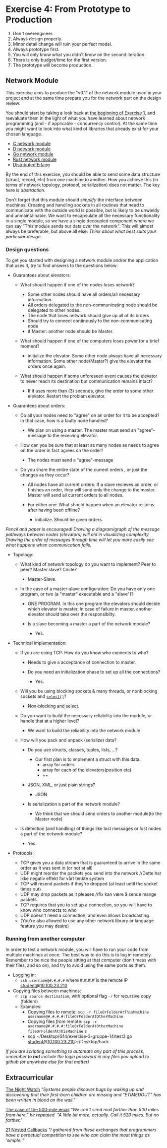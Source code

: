 # Exercise 4: From Prototype to Production

1. Don't overengineer.
2. Always design properly.
3. Minor detail change will ruin your perfect model.
4. Always prototype first.
5. You will only know what you didn't know on the second iteration.
6. There is only budget/time for the first version.
7. The prototype will become production.


## Network Module

This exercise aims to produce the "v0.1" of the network module used in your project and at the same time prepare you for the network part on the design review.


You should start by taking a look back at [the beginning of Exercise 1](https://github.com/TTK4145/Exercise1/blob/master/Part1/README.md), and reevaluate them in the light of what you have learned about network programming (and - if applicable - concurrency control). At the same time you might want to look into what kind of libraries that already exist for your chosen language.

 - [C network module](https://github.com/TTK4145/Network-c)
 - [D network module](https://github.com/TTK4145/Network-D)
 - [Go network module](https://github.com/TTK4145/Network-go)
 - [Rust network module](https://github.com/edvardsp/network-rust)
 - [Distributed Erlang](http://erlang.org/doc/reference_manual/distributed.html)

By the end of this exercise, you should be able to send some data structure (struct, record, etc) from one machine to another. How you achieve this (in terms of network topology, protocol, serialization) does not matter. The key here is *abstraction*.  

Don't forget that this module should *simplify* the interface between machines: Creating and handling sockets in all routines that need to communicate with the outside world is possible, but is likely to be unwieldy and unmaintainable. We want to encapsulate all the necessary functionality in a single module, so we have a single decoupled component where we can say "This module sends our data over the network". This will almost always be preferable, but above all else: *Think about what best suits your particular design*.








### Design questions

To get you started with designing a network module and/or the application that uses it, try to find answers to the questions below:

 - Guarantees about elevators:
   - What should happen if one of the nodes loses network?
      - Some other nodes should have all orders/all necessary information.
      - All orders delegated to the non-communicating node should be delegated to other nodes.
      - The node that loses network should give up all of its orders.
      - Should try to connect continously to the non-communicating node
      - if Master: another node should be Master.

   - What should happen if one of the computers loses power for a brief moment?
      - initialize the elevator. Some other node always have all necessary information. Some other node(Master?) give the elevator the orders once again.

   - What should happen if some unforeseen event causes the elevator to never reach its destination but communication remains intact?
      - If it uses more than (3) seconds, give the order to some other elevator. Restart the problem elevator.

 - Guarantees about orders:
   - Do all your nodes need to "agree" on an order for it to be accepted? In that case, how is a faulty node handled?
      - We plan on using a master. The master must send an "agree"-message to the receiving elevator.

   - How can you be sure that at least as many nodes as needs to agree on the order in fact agrees on the order?
      - The nodes must send a "agree"-message

   - Do you share the entire state of the current orders , or just the changes as they occur?
      - All nodes have all current orders. If a slave recieves an order, or finishes an order, they will send only the change to the master. Master will send all current orders to all nodes.

     - For either one: What should happen when an elevator re-joins after having been offline?
        - initialize. Should be given orders.

*Pencil and paper is encouraged! Drawing a diagram/graph of the message pathways between nodes (elevators) will aid in visualizing complexity. Drawing the order of messages through time will let you more easily see what happens when communication fails.*

 - Topology:
   - What kind of network topology do you want to  implement? Peer to peer? Master slave? Circle?
      - Master-Slave.

   - In the case of a master-slave configuration: Do you have only one program, or two (a "master" executable and a "slave")?
      - ONE PROGRAM. In this one program the elevators should decide which elevator is master.
              In case of failure in master, another elevator should take over the responsibilty.

     - Is a slave becoming a master a part of the network module?
        - Yes.

 - Technical implementation:
   - If you are using TCP: How do you know who connects to who?
        - Needs to give a acceptance of connection to master.

     - Do you need an initialization phase to set up all the connections?
        - Yes.

   - Will you be using blocking sockets & many threads, or nonblocking sockets and [`select()`](http://en.wikipedia.org/wiki/Select_%28Unix%29)?
      - Non-blocking and select.

   - Do you want to build the necessary reliability into the module, or handle that at a higher level?
      - We want to build the reliability into the network module

   - How will you pack and unpack (serialize) data?
     - Do you use structs, classes, tuples, lists, ...?
          - Our first plan is to implement a struct with this data:
            - array for orders
            - array for each of the elevators(position etc)
            - ++

     - JSON, XML, or just plain strings?
        - JSON

     - Is serialization a part of the network module?
        - We think that we should send orders to another module(to the Master node)

   - Is detection (and handling) of things like lost messages or lost nodes a part of the network module?
        - Yes.

 - Protocols:
   - TCP gives you a data stream that is guaranteed to arrive in the same order as it was sent in (or not at all)
   - UDP might reorder the packets you send into the network //Dette har ikke negativ effekt for vårt tenkte system
   - TCP will resend packets if they're dropped (at least until the socket times out)
   - UDP may drop packets as it pleases //fix kan være å sende mange packets.
   - TCP requires that you to set up a connection, so you will have to know who connects to who
   - UDP doesn't need a connection, and even allows broadcasting
   - (You're also allowed to use any other network library or language feature you may desire)



### Running from another computer

In order to test a network module, you will have to run your code from multiple machines at once. The best way to do this is to log in remotely. Remember to be nice the people sitting at that computer (don't mess with their files, and so on), and try to avoid using the same ports as them.

 - Logging in:
   - `ssh username@#.#.#.#` where #.#.#.# is the remote IP
   student@10.100.23.210
 - Copying files between machines:
   - `scp source destination`, with optional flag `-r` for recursive copy (folders)
   - Examples:
     - Copying files *to* remote: `scp -r fileOrFolderAtThisMachine username@#.#.#.#:fileOrFolderAtOtherMachine`
     - Copying files *from* remote: `scp -r username@#.#.#.#:fileOrFolderAtOtherMachine fileOrFolderAtThisMachine`
s
      - scp ~/Desktop/G14/exercise-3-gruppe-14/test2.go student@10.100.23.210:~/Desktop/hack


*If you are scripting something to automate any part of this process, remember to **not** include the login password in any files you upload to github (or anywhere else for that matter)*

## Extracurricular

[The Night Watch](https://web.archive.org/web/20140214100538/http://research.microsoft.com/en-us/people/mickens/thenightwatch.pdf)
*"Systems people discover bugs by waking up and discovering that their first-born children are missing and "ETIMEDOUT" has been written in blood on the wall."*

[The case of the 500-mile email](http://www.ibiblio.org/harris/500milemail.html)
*"We can't send mail farther than 500 miles from here," he repeated. "A little bit more, actually. Call it 520 miles. But no farther."*

[21 Nested Callbacks](http://blog.michellebu.com/2013/03/21-nested-callbacks/)
*"I gathered from these exchanges that programmers have a perpetual competition to see who can claim the most things as 'simple.'"*
